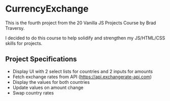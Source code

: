 # CurrencyExchange

This is the fourth project from the 20 Vanilla JS Projects Course by Brad Traversy.

I decided to do this course to help solidify and strengthen my JS/HTML/CSS skills for projects.

## Project Specifications

- Display UI with 2 select lists for countries and 2 inputs for amounts
- Fetch exchange rates from API (https://api.exchangerate-api.com)
- Display the values for both countries
- Update values on amount change
- Swap country rates
